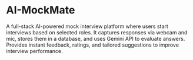 
# AI-MockMate
A full-stack AI-powered mock interview platform where users start interviews based on selected roles. It captures responses via webcam and mic, stores them in a database, and uses Gemini API to evaluate answers. Provides instant feedback, ratings, and tailored suggestions to improve interview performance.


 
